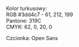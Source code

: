 Kolor turkusowy:  
RGB #3dd4c7 - 61, 212, 199  
Pantone: 319C  
CMYK: 62, 0, 20, 0  

Czcionka: Open Sans
